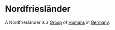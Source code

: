 # Nordfriesländer

A Nordfriesländer is a [Group](180000000.md) of [Humans](40000001.md) in [Germany](140000025.md).
